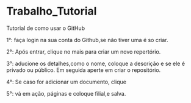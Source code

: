 # Trabalho_Tutorial
Tutorial de como usar o GitHub 

1°: faça login na sua conta do Github,se não tiver uma é so criar. 

2°: Após entrar, clique no mais para criar um novo repertório.

3°: aducione os detalhes,como o nome, coloque a descrição e se ele é privado ou público. Em seguida aperte em criar o repositório. 

4°: Se caso for adicionar um documento, clique 

5°: vá em ação, páginas e coloque filial,e salva. 
